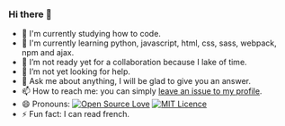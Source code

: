 ### Hi there 👋
- 🔭 I'm currently studying how to code.  
- 🌱 I'm currently learning python, javascript, html, css, sass, webpack, npm and ajax.
- 👯 I’m not ready yet for a collaboration because I lake of time.
- 🤔 I’m not yet looking for help.
- 💬 Ask me about anything, I will be glad to give you an answer.
- 📫 How to reach me: you can simply [leave an issue to my profile](https://github.com/cGIfl300/cGIfl300/issues/new).
- 😄 Pronouns: [![Open Source Love](https://badges.frapsoft.com/os/v1/open-source.png?v=103)](https://github.com/ellerbrock/open-source-badges/) [![MIT Licence](https://badges.frapsoft.com/os/mit/mit.png?v=103)](https://opensource.org/licenses/mit-license.php)
- ⚡ Fun fact: I can read french.
<!--
**cGIfl300/cGIfl300** is a ✨ _special_ ✨ repository because its `README.md` (this file) appears on your GitHub profile.

Here are some ideas to get you started:

- 🔭 I’m currently working on ...
- 🌱 I’m currently learning ...
- 👯 I’m looking to collaborate on ...
- 🤔 I’m looking for help with ...
- 💬 Ask me about ...
- 📫 How to reach me: ...
- 😄 Pronouns: ...
- ⚡ Fun fact: ...
-->
